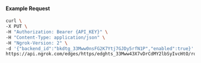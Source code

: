 <!-- Code generated for API Clients. DO NOT EDIT. -->

#### Example Request

```bash
curl \
-X PUT \
-H "Authorization: Bearer {API_KEY}" \
-H "Content-Type: application/json" \
-H "Ngrok-Version: 2" \
-d '{"backend_id":"bkdtg_33Mww0nsFG2K7Ytj7GJDy5rfN1P","enabled":true}' \
https://api.ngrok.com/edges/https/edghts_33Mww43X7vDrCdMY2lbSyIvcHtO/routes/edghtsrt_33Mwvyzh8QAw1HqLSSMlIu30NXf/backend
```
